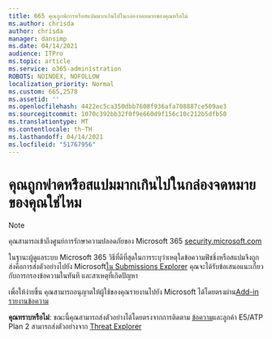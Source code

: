 ```yaml
---
title: 665 คุณถูกพิการหรือสแปมมากเกินไปในกล่องจดหมายของคุณหรือไม่
ms.author: chrisda
author: chrisda
manager: dansimp
ms.date: 04/14/2021
audience: ITPro
ms.topic: article
ms.service: o365-administration
ROBOTS: NOINDEX, NOFOLLOW
localization_priority: Normal
ms.custom: 665,2578
ms.assetid: ''
ms.openlocfilehash: 4422ec5ca350dbb7608f936afa708887ce509ae3
ms.sourcegitcommit: 1070c392bb32f0f9e660d9f156c10c212b5dfb50
ms.translationtype: MT
ms.contentlocale: th-TH
ms.lasthandoff: 04/14/2021
ms.locfileid: "51767956"
---
```

# <a name="are-you-receiving-too-much-phish-or-spam-in-your-mailbox"></a>คุณถูกฟาดหรือสแปมมากเกินไปในกล่องจดหมายของคุณใช่ไหม

> [!NOTE]
> คุณสามารถเข้าถึงศูนย์การรักษาความปลอดภัยของ Microsoft 365 [security.microsoft.com](https://security.microsoft.com)

ในฐานะผู้ดูแลระบบ Microsoft 365 วิธีที่ดีที่สุดในการระบุว่าเหตุใดข้อความฟิชชิ่งหรือสแปมจึงถูกส่งคือการส่งตัวอย่างไปยัง Microsoft[ใน Submissions Explorer](https://security.microsoft.com/reportsubmission) คุณจะได้รับข้อเสนอแนะเกี่ยวกับการกรองข้อความในทันที และสาเหตุที่เกิดปัญหา

เพื่อให้ง่ายขึ้น คุณสามารถอนุญาตให้ผู้ใช้ของคุณรายงานไปยัง Microsoft ได้โดยตรงผ่าน[Add-in รายงานข้อความ](https://appsource.microsoft.com/product/office/WA104381180?src=office&tab=Overview)

**คุณทราบหรือไม่**: ขณะนี้คุณสามารถส่งตัวอย่างได้โดยตรงจากการติดตาม [ข้อความ](https://security.microsoft.com/messagetrace)และลูกค้า E5/ATP Plan 2 สามารถส่งตัวอย่างจาก [Threat Explorer](https://docs.microsoft.com/microsoft-365/security/office-365-security/threat-explorer)
